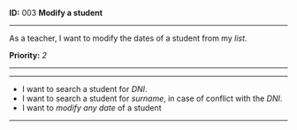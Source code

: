 **ID:** 003 **Modify a student**

---

As a teacher, I want to modify the dates of a student from my _list_.

**Priority:** _2_

---

---

* I want to search a student for _DNI_.
* I want to search a student for _surname_, in case of conflict with the _DNI_.
* I want to _modify any date_ of a student

---
